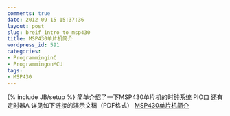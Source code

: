```yaml
---
comments: true
date: 2012-09-15 15:37:36
layout: post
slug: breif_intro_to_msp430
title: MSP430单片机简介
wordpress_id: 591
categories:
- ProgramminginC
- ProgrammingonMCU
tags:
- MSP430
---
```


{% include JB/setup %}
简单介绍了一下MSP430单片机的时钟系统 PIO口 还有定时器A
详见如下链接的演示文稿（PDF格式）
[MSP430单片机简介](http://andylinux.sinaapp.com/html/MSP430/msp430.pdf)
